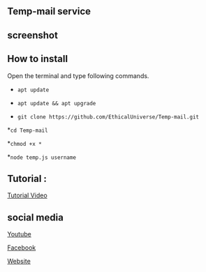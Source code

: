 ## Temp-mail service
## screenshot
## How to install
Open the terminal and type following commands.
* `apt update`
* `apt update && apt upgrade`


* `git clone https://github.com/EthicalUniverse/Temp-mail.git`

*`cd Temp-mail`

*`chmod +x *`

*`node temp.js username`

## Tutorial :
<p>
  <a href="https://youtube.com/@Ethical_Universe">Tutorial Video</a>
  </p>


## social media
<p>
  <a href="https://youtube.com/@Ethical_Universe">Youtube</a>
  </p>

  <p>
  <a href="https://www.facebook.com/EthicalUniversebd">Facebook</a>
  </p>

<p>
  <a href="https://ethacaluniverse.blogspot.com">Website</a>
  </p>
